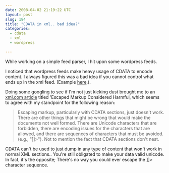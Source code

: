 ```yaml
---
date: 2008-04-02 21:19:22 UTC
layout: post
slug: 184
title: "CDATA in xml.. bad idea?"
categories:
  - cdata
  - xml
  - wordpress

---
```

<p>While working on a simple feed parser, I hit upon some wordpress feeds.</p>

<p>I noticed that wordpress feeds make heavy usage of CDATA to encode content. I always figured this was a bad idea if you cannot control what ends up in the xml feed. (Example <a href="http://zak.greant.com/feed/">here</a>.).</p>

<p>Doing some googling to see if I'm not just kicking dust brought me to an <a href="http://www.xml.com/pub/a/2003/08/20/embedded.html">xml.com article</a> titled 'Escaped Markup Considered Harmful, which seems to agree with my standpoint for the following reason:</p>

<blockquote><p>Escaping markup, particularly with CDATA sections, just doesn't work. There are other things that might be wrong that would make the documents not well formed. There are Unicode characters that are forbidden, there are encoding issues for the characters that are allowed, and there are sequences of characters that must be avoided. (e.g., "]]>"). Not to mention the fact that CDATA sections don't nest.
</p></blockquote>

<p>CDATA can't be used to just dump in any type of content that won't work in normal XML sections.. You're still obligated to make your data valid unicode. In fact, it's the opposite; There's no way you could ever escape the ]]>  character sequence.</p>